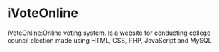 # iVoteOnline
iVoteOnline:Online voting system. Is a website for conducting college council election made using HTML, CSS, PHP, JavaScript and MySQL
